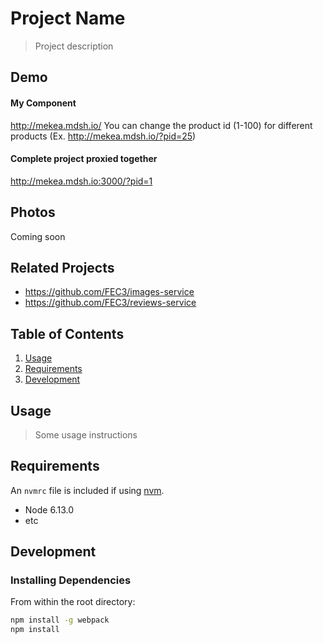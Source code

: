 # Project Name

> Project description

## Demo
#### My Component
http://mekea.mdsh.io/
You can change the product id (1-100) for different products (Ex. http://mekea.mdsh.io/?pid=25)
#### Complete project proxied together
http://mekea.mdsh.io:3000/?pid=1

## Photos
Coming soon

## Related Projects

  - https://github.com/FEC3/images-service
  - https://github.com/FEC3/reviews-service

## Table of Contents

1. [Usage](#Usage)
1. [Requirements](#requirements)
1. [Development](#development)

## Usage

> Some usage instructions

## Requirements

An `nvmrc` file is included if using [nvm](https://github.com/creationix/nvm).

- Node 6.13.0
- etc

## Development

### Installing Dependencies

From within the root directory:

```sh
npm install -g webpack
npm install
```

